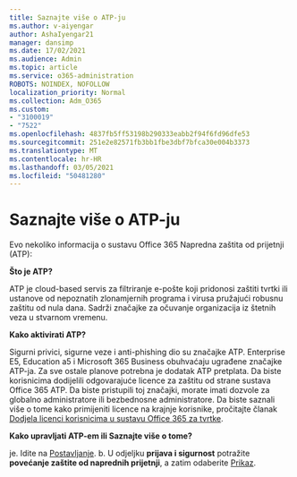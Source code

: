 ```yaml
---
title: Saznajte više o ATP-ju
ms.author: v-aiyengar
author: AshaIyengar21
manager: dansimp
ms.date: 17/02/2021
ms.audience: Admin
ms.topic: article
ms.service: o365-administration
ROBOTS: NOINDEX, NOFOLLOW
localization_priority: Normal
ms.collection: Adm_O365
ms.custom:
- "3100019"
- "7522"
ms.openlocfilehash: 4837fb5ff53198b290333eabb2f94f6fd96dfe53
ms.sourcegitcommit: 251e2e82571fb3bb1fbe3dbf7bfca30e004b3373
ms.translationtype: MT
ms.contentlocale: hr-HR
ms.lasthandoff: 03/05/2021
ms.locfileid: "50481280"
---
```

# <a name="learn-about-atp"></a>Saznajte više o ATP-ju

Evo nekoliko informacija o sustavu Office 365 Napredna zaštita od prijetnji (ATP):

**Što je ATP?**

ATP je cloud-based servis za filtriranje e-pošte koji pridonosi zaštiti tvrtki ili ustanove od nepoznatih zlonamjernih programa i virusa pružajući robusnu zaštitu od nula dana. Sadrži značajke za očuvanje organizacija iz štetnih veza u stvarnom vremenu.

**Kako aktivirati ATP?**

Sigurni privici, sigurne veze i anti-phishing dio su značajke ATP. Enterprise E5, Education a5 i Microsoft 365 Business obuhvaćaju ugrađene značajke ATP-ja. Za sve ostale planove potrebna je dodatak ATP pretplata. Da biste korisnicima dodijelili odgovarajuće licence za zaštitu od strane sustava Office 365 ATP. Da biste pristupili toj značajki, morate imati dozvole za globalno administratore ili bezbednosne administratore. Da biste saznali više o tome kako primijeniti licence na krajnje korisnike, pročitajte članak [Dodjela licenci korisnicima u sustavu Office 365 za tvrtke](https://go.microsoft.com/fwlink/?linkid=2093435).

**Kako upravljati ATP-em ili Saznajte više o tome?**

je. Idite na [Postavljanje](https://go.microsoft.com/fwlink/p/?linkid=2075721).
b. U odjeljku **prijava i sigurnost** potražite **povećanje zaštite od naprednih prijetnji**, a zatim odaberite [Prikaz](https://go.microsoft.com/fwlink/?linkid=2109302).
